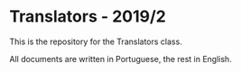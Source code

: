 # Translators - 2019/2

This is the repository for the Translators class.

All documents are written in Portuguese, the rest in English.

